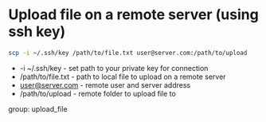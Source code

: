 # Upload file on a remote server (using ssh key)

```bash
scp -i ~/.ssh/key /path/to/file.txt user@server.com:/path/to/upload
```

- -i ~/.ssh/key - set path to your private key for connection
- /path/to/file.txt - path to local file to upload on a remote server
- user@server.com - remote user and server address
- /path/to/upload - remote folder to upload file to

group: upload_file
